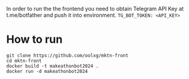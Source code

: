 In order to run the the frontend you need to obtain Telegram API Key at t.me/botfather and push it into environment.
`TG_BOT_TOKEN: <API_KEY>`


# How to run

```
git clone https://github.com/oolxg/mktn-front
cd mktn-front
docker build -t makeathonbot2024 .
docker run -d makeathonbot2024
```
